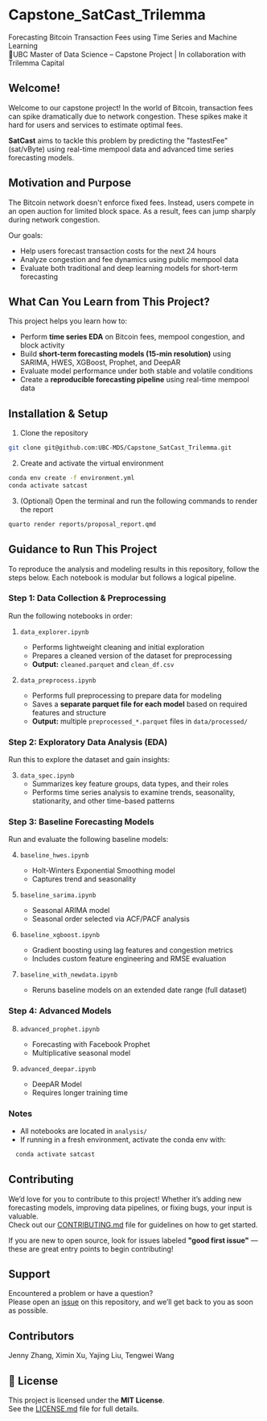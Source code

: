 # Capstone_SatCast_Trilemma

Forecasting Bitcoin Transaction Fees using Time Series and Machine Learning  
📍UBC Master of Data Science – Capstone Project | In collaboration with Trilemma Capital

## Welcome!

Welcome to our capstone project! In the world of Bitcoin, transaction fees can spike dramatically due to network congestion. These spikes make it hard for users and services to estimate optimal fees.

**SatCast** aims to tackle this problem by predicting the "fastestFee" (sat/vByte) using real-time mempool data and advanced time series forecasting models.

## Motivation and Purpose

The Bitcoin network doesn't enforce fixed fees. Instead, users compete in an open auction for limited block space. As a result, fees can jump sharply during network congestion.

Our goals:

- Help users forecast transaction costs for the next 24 hours  
- Analyze congestion and fee dynamics using public mempool data  
- Evaluate both traditional and deep learning models for short-term forecasting  

## What Can You Learn from This Project?

This project helps you learn how to:

- Perform **time series EDA** on Bitcoin fees, mempool congestion, and block activity  
- Build **short-term forecasting models (15-min resolution)** using SARIMA, HWES, XGBoost, Prophet, and DeepAR  
- Evaluate model performance under both stable and volatile conditions  
- Create a **reproducible forecasting pipeline** using real-time mempool data

## Installation & Setup

1. Clone the repository

``` bash
git clone git@github.com:UBC-MDS/Capstone_SatCast_Trilemma.git
```

2. Create and activate the virtual environment

``` bash
conda env create -f environment.yml
conda activate satcast
```

3. (Optional) Open the terminal and run the following commands to render the report

``` bash
quarto render reports/proposal_report.qmd
```

## Guidance to Run This Project

To reproduce the analysis and modeling results in this repository, follow the steps below. Each notebook is modular but follows a logical pipeline.

### Step 1: Data Collection & Preprocessing

Run the following notebooks in order:

1. `data_explorer.ipynb`  
   - Performs lightweight cleaning and initial exploration  
   - Prepares a cleaned version of the dataset for preprocessing  
   - **Output:** `cleaned.parquet` and `clean_df.csv`

2. `data_preprocess.ipynb`  
   - Performs full preprocessing to prepare data for modeling  
   - Saves a **separate parquet file for each model** based on required features and structure  
   - **Output:** multiple `preprocessed_*.parquet` files in `data/processed/`

### Step 2: Exploratory Data Analysis (EDA)

Run this to explore the dataset and gain insights:

3. `data_spec.ipynb`  
   - Summarizes key feature groups, data types, and their roles  
   - Performs time series analysis to examine trends, seasonality, stationarity, and other time-based patterns

### Step 3: Baseline Forecasting Models

Run and evaluate the following baseline models:

4. `baseline_hwes.ipynb`  
   - Holt-Winters Exponential Smoothing model  
   - Captures trend and seasonality

5. `baseline_sarima.ipynb`  
   - Seasonal ARIMA model  
   - Seasonal order selected via ACF/PACF analysis

6. `baseline_xgboost.ipynb`  
   - Gradient boosting using lag features and congestion metrics  
   - Includes custom feature engineering and RMSE evaluation

7. `baseline_with_newdata.ipynb`  
   - Reruns baseline models on an extended date range (full dataset)

### Step 4: Advanced Models

8. `advanced_prophet.ipynb`  
    - Forecasting with Facebook Prophet  
    - Multiplicative seasonal model

9. `advanced_deepar.ipynb`  
    - DeepAR Model
    - Requires longer training time

### Notes

- All notebooks are located in `analysis/`  
- If running in a fresh environment, activate the conda env with:  
```bash
  conda activate satcast
```

## Contributing

We’d love for you to contribute to this project! Whether it’s adding new forecasting models, improving data pipelines, or fixing bugs, your input is valuable.  
Check out our [CONTRIBUTING.md](CONTRIBUTING.md) file for guidelines on how to get started.

If you are new to open source, look for issues labeled **"good first issue"** — these are great entry points to begin contributing!

## Support

Encountered a problem or have a question?  
Please open an [issue](https://github.com/UBC-MDS/Capstone_SatCast_Trilemma/issues) on this repository, and we’ll get back to you as soon as possible.

## Contributors

Jenny Zhang, Ximin Xu, Yajing Liu, Tengwei Wang

## 📜 License

This project is licensed under the **MIT License**.  
See the [LICENSE.md](LICENSE.md) file for full details.